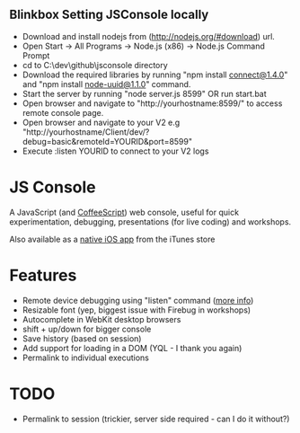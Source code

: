 Blinkbox Setting JSConsole locally
----------------------------------------------------------------------------------------------------
* Download and install nodejs from (http://nodejs.org/#download) url.
* Open Start -> All Programs -> Node.js (x86) -> Node.js Command Prompt
* cd to C:\dev\github\jsconsole directory
* Download the required libraries by running "npm install connect@1.4.0" and "npm install node-uuid@1.1.0" command.
* Start the server by running "node server.js 8599" OR run start.bat
* Open browser and navigate to "http://yourhostname:8599/" to access remote console page.
* Open browser and navigate to your V2 e.g "http://yourhostname/Client/dev/?debug=basic&remoteId=YOURID&port=8599"
* Execute :listen YOURID to connect to your V2 logs

# JS Console

A JavaScript (and [CoffeeScript](http://coffeescript.com)) web console, useful for quick experimentation, debugging, presentations (for live coding) and workshops.

Also available as a [native iOS app](http://jsconsole.com/app/) from the iTunes store

# Features

- Remote device debugging using "listen" command ([more info](http://jsconsole.com/remote-debugging.html))
- Resizable font (yep, biggest issue with Firebug in workshops)
- Autocomplete in WebKit desktop browsers
- shift + up/down for bigger console
- Save history (based on session)
- Add support for loading in a DOM (YQL - I thank you again)
- Permalink to individual executions

# TODO

- Permalink to session (trickier, server side required - can I do it without?)
